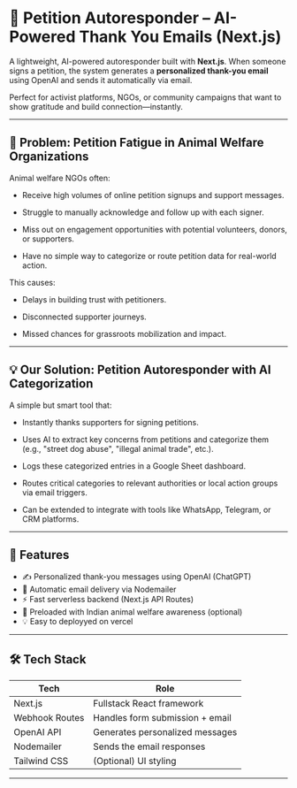 # 🐾 Petition Autoresponder – AI-Powered Thank You Emails (Next.js)

A lightweight, AI-powered autoresponder built with **Next.js**. When someone signs a petition, the system generates a **personalized thank-you email** using OpenAI and sends it automatically via email.

Perfect for activist platforms, NGOs, or community campaigns that want to show gratitude and build connection—instantly.

---
## 🐾 Problem: Petition Fatigue in Animal Welfare Organizations
Animal welfare NGOs often:

- Receive high volumes of online petition signups and support messages.

- Struggle to manually acknowledge and follow up with each signer.

- Miss out on engagement opportunities with potential volunteers, donors, or supporters.

- Have no simple way to categorize or route petition data for real-world action.

This causes:

- Delays in building trust with petitioners.

- Disconnected supporter journeys.

- Missed chances for grassroots mobilization and impact.

---
## 💡 Our Solution: Petition Autoresponder with AI Categorization
A simple but smart tool that:

- Instantly thanks supporters for signing petitions.

- Uses AI to extract key concerns from petitions and categorize them (e.g., "street dog abuse", "illegal animal trade", etc.).

- Logs these categorized entries in a Google Sheet dashboard.

- Routes critical categories to relevant authorities or local action groups via email triggers.

- Can be extended to integrate with tools like WhatsApp, Telegram, or CRM platforms.

---
## 🚀 Features

- ✍️ Personalized thank-you messages using OpenAI (ChatGPT)
- 📩 Automatic email delivery via Nodemailer
- ⚡ Fast serverless backend (Next.js API Routes)
- 🌱 Preloaded with Indian animal welfare awareness (optional)
- 💡 Easy to deployyed on vercel 

---

## 🛠 Tech Stack

| Tech         | Role                          |
|--------------|-------------------------------|
| Next.js      | Fullstack React framework     |
| Webhook Routes   | Handles form submission + email |
| OpenAI API   | Generates personalized messages |
| Nodemailer   | Sends the email responses      |
| Tailwind CSS | (Optional) UI styling          |

---

